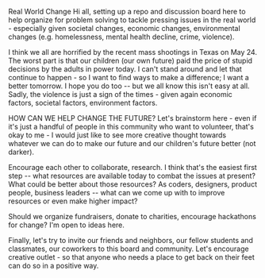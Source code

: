 Real World Change
Hi all, setting up a repo and discussion board here to help organize for problem solving to tackle pressing issues in the real world - especially given societal changes, economic changes, environmental changes (e.g. homelessness, mental health decline, crime, violence).

I think we all are horrified by the recent mass shootings in Texas on May 24. The worst part is that our children (our own future) paid the price of stupid decisions by the adults in power today. I can't stand around and let that continue to happen - so I want to find ways to make a difference; I want a better tomorrow. I hope you do too -- but we all know this isn't easy at all. Sadly, the violence is just a sign of the times - given again economic factors, societal factors, environment factors.

HOW CAN WE HELP CHANGE THE FUTURE?
Let's brainstorm here - even if it's just a handful of people in this community who want to volunteer, that's okay to me - I would just like to see more creative thought towards whatever we can do to make our future and our children's future better (not darker).

Encourage each other to collaborate, research. I think that's the easiest first step -- what resources are available today to combat the issues at present? What could be better about those resources? As coders, designers, product people, business leaders -- what can we come up with to improve resources or even make higher impact?

Should we organize fundraisers, donate to charities, encourage hackathons for change? I'm open to ideas here.

Finally, let's try to invite our friends and neighbors, our fellow students and classmates, our coworkers to this board and community. Let's encourage creative outlet - so that anyone who needs a place to get back on their feet can do so in a positive way.
